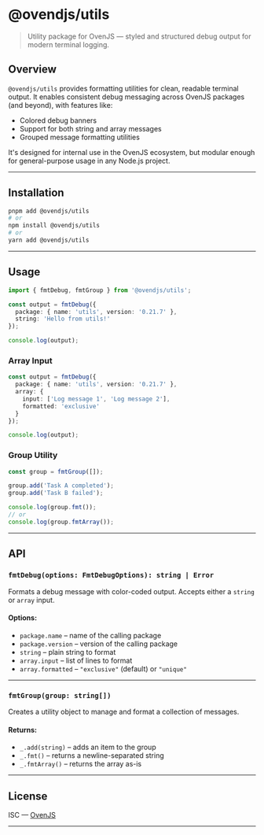 # @ovendjs/utils

> Utility package for OvenJS — styled and structured debug output for modern terminal logging.

## Overview

`@ovendjs/utils` provides formatting utilities for clean, readable terminal output. It enables consistent debug messaging across OvenJS packages (and beyond), with features like:

- Colored debug banners
- Support for both string and array messages
- Grouped message formatting utilities

It's designed for internal use in the OvenJS ecosystem, but modular enough for general-purpose usage in any Node.js project.

---

## Installation

```bash
pnpm add @ovendjs/utils
# or
npm install @ovendjs/utils
# or
yarn add @ovendjs/utils
````

---

## Usage

```ts
import { fmtDebug, fmtGroup } from '@ovendjs/utils';

const output = fmtDebug({
  package: { name: 'utils', version: '0.21.7' },
  string: 'Hello from utils!'
});

console.log(output);
```

### Array Input

```ts
const output = fmtDebug({
  package: { name: 'utils', version: '0.21.7' },
  array: {
    input: ['Log message 1', 'Log message 2'],
    formatted: 'exclusive'
  }
});

console.log(output);
```

### Group Utility

```ts
const group = fmtGroup([]);

group.add('Task A completed');
group.add('Task B failed');

console.log(group.fmt());
// or
console.log(group.fmtArray());
```

---

## API

### `fmtDebug(options: FmtDebugOptions): string | Error`

Formats a debug message with color-coded output. Accepts either a `string` or `array` input.

#### Options:

* `package.name` – name of the calling package
* `package.version` – version of the calling package
* `string` – plain string to format
* `array.input` – list of lines to format
* `array.formatted` – `"exclusive"` (default) or `"unique"`

---

### `fmtGroup(group: string[])`

Creates a utility object to manage and format a collection of messages.

#### Returns:

* `_.add(string)` – adds an item to the group
* `_.fmt()` – returns a newline-separated string
* `_.fmtArray()` – returns the array as-is

---

## License

ISC — [OvenJS](https://github.com/OnORayan/Oven)

---

